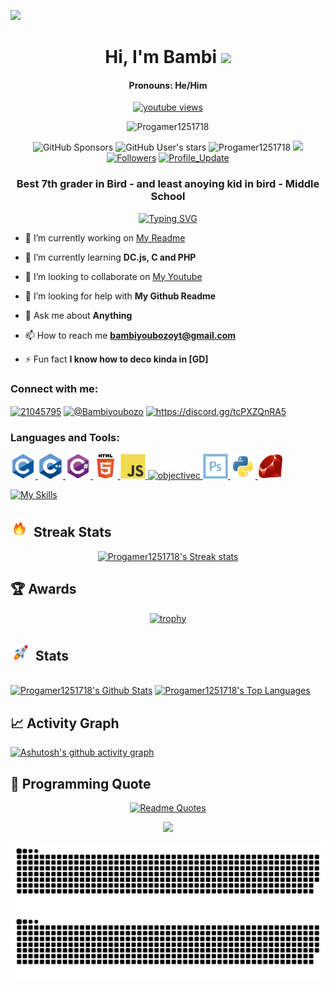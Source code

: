 ![](https://hit.yhype.me/github/profile?user_id=98067930)

 <h1 align="center">
  Hi, I'm Bambi
 
<img src="https://media.giphy.com/media/hvRJCLFzcasrR4ia7z/giphy.gif" width="28">
 
 <h4 align="center"> Pronouns: He/Him </h4>
	
<dt>
            <p align="center">
        <a href="https://www.youtube.com/@Bambiyoubozo?sub_confirmation=1">
  <img alt="youtube views" title="YouTube Views" alt="youtube views" src="https://img.shields.io/youtube/channel/views/UCAPzqanpQOpJ7c3e26bj-dA?style=social"/></a> 
        </dt>
 
 <p align="center"> <img src="https://img.shields.io/badge/Discord-Bambi you bozo__%232707-red/?logo=discord&color=7289DA" alt="Progamer1251718" /> </p>
	
<p align="center">
    <img alt="GitHub Sponsors" src="https://img.shields.io/github/sponsors/Progamer1251718?label=Sponsors&logo=githubsponsors">
    <img alt="GitHub User's stars" src="https://img.shields.io/github/stars/Progamer1251718?color=yellow&label=User%20Stars&logo=github&logoColor=yellow">
    <img src="https://komarev.com/ghpvc/?username=Progamer1251718" alt="Progamer1251718"/>       
    <!--<a href="https://github.com/Progamer1251718?tab=repositories" target="_blank"><img src="https://badges.pufler.dev/repos/Progamer1251718" alt="Repos"/></a>--> 
    <!--<img src="https://badges.pufler.dev/years/Progamer1251718" alt="Active_Years"/>-->  
    <!--<a href="https://github.com/Progamer1251718/Progamer1251718" target="_blank"><img src="https://badges.pufler.dev/commits/monthly/Progamer1251718" alt="commits"/>--> 
    <a href="https://github.com/Progamer1251718/Progamer1251718/pulse" alt="Activity"><img src="https://img.shields.io/github/commit-activity/m/Progamer1251718/Progamer1251718" /></a>
    <a href="https://github.com/Progamer1251718?tab=followers"><img alt="Followers" src="https://img.shields.io/github/followers/Progamer1251718?color=4C1&logo=github"></a>
    <a href="https://github.com/Progamer1251718/Progamer1251718" target="_blank"><img alt="Profile_Update" src="https://img.shields.io/github/last-commit/Progamer1251718/Progamer1251718?label=Profile%20update&style=fflat-square"></a>
    <!--<a href="https://github.com/Progamer1251718" target="_blank"><img alt="Progamer1251718" src="https://badges.pufler.dev/visits/Progamer1251718/Progamer1251718?logo=GitHub&label=visits&color=success&logoColor=white&style=flat-square"/></a>-->
    <!--<img src="https://badges.pufler.dev/gists/Progamer1251718" alt="Progamer1251718"/>-->
    <!--<img src="https://readme-jokes.vercel.app/api" alt="Progamer1251718"/>-->
</p> 

  <h3 align="center">Best 7th grader in Bird - and least anoying kid in bird - Middle School</h3>
	
  <p align="center">
<a href="https://git.io/typing-svg"><img src="https://readme-typing-svg.herokuapp.com?font=Fira+Code&pause=1000&color=00F700&center=true&vCenter=true&width=500&lines=Hi+%F0%9F%91%8B%2C+im+Bambi!;I+mainly+use+C%2B%2B%2C++Javascript+and+HTML.+%F0%9F%96%A5;I+am+completely+self-taught.+%F0%9F%93%9A;I+have+one+year+of+coding+experience.+%E2%8F%B0;Please+follow+me+if+you+enjoy+my+work.+%F0%9F%99%8F;Thanks+for+visiting+my+profile!+%F0%9F%99%8C" alt="Typing SVG" /></a>
	  
- 🔭 I’m currently working on [My Readme](https://github.com/Progamer1251718/Progamer1251718)

- 🌱 I’m currently learning **DC.js, C and PHP**

- 👯 I’m looking to collaborate on [My Youtube](https://www.youtube.com/@Bambiyoubozo)

- 🤝 I’m looking for help with **My Github Readme**

- 💬 Ask me about **Anything**

- 📫 How to reach me **bambiyoubozoyt@gmail.com**

- ⚡ Fun fact **I know how to deco kinda in [GD]**
	
<h3 align="left">Connect with me:</h3>
<p align="left">
<a href="https://stackoverflow.com/users/21045795" target="blank"><img align="center" src="https://raw.githubusercontent.com/rahuldkjain/github-profile-readme-generator/master/src/images/icons/Social/stack-overflow.svg" alt="21045795" height="30" width="40" /></a>
<a href="https://www.youtube.com/Bambiyoubozo" target="blank"><img align="center" src="https://raw.githubusercontent.com/rahuldkjain/github-profile-readme-generator/master/src/images/icons/Social/youtube.svg" alt="@Bambiyoubozo" height="30" width="40" /></a>
<a href="https://discord.gg/https://discord.gg/tcPXZQnRA5" target="blank"><img align="center" src="https://raw.githubusercontent.com/rahuldkjain/github-profile-readme-generator/master/src/images/icons/Social/discord.svg" alt="https://discord.gg/tcPXZQnRA5" height="30" width="40" /></a>
</p>

<h3 align="left">Languages and Tools:</h3>
<p align="left"> <a href="https://www.cprogramming.com/" target="_blank" rel="noreferrer"> <img src="https://raw.githubusercontent.com/devicons/devicon/master/icons/c/c-original.svg" alt="c" width="40" height="40"/> </a> <a href="https://www.w3schools.com/cpp/" target="_blank" rel="noreferrer"> <img src="https://raw.githubusercontent.com/devicons/devicon/master/icons/cplusplus/cplusplus-original.svg" alt="cplusplus" width="40" height="40"/> </a> <a href="https://www.w3schools.com/cs/" target="_blank" rel="noreferrer"> <img src="https://raw.githubusercontent.com/devicons/devicon/master/icons/csharp/csharp-original.svg" alt="csharp" width="40" height="40"/> </a> <a href="https://www.w3.org/html/" target="_blank" rel="noreferrer"> <img src="https://raw.githubusercontent.com/devicons/devicon/master/icons/html5/html5-original-wordmark.svg" alt="html5" width="40" height="40"/> </a> <a href="https://developer.mozilla.org/en-US/docs/Web/JavaScript" target="_blank" rel="noreferrer"> <img src="https://raw.githubusercontent.com/devicons/devicon/master/icons/javascript/javascript-original.svg" alt="javascript" width="40" height="40"/> </a> <a href="https://developer.apple.com/library/archive/documentation/Cocoa/Conceptual/ProgrammingWithObjectiveC/Introduction/Introduction.html" target="_blank" rel="noreferrer"> <img src="https://www.vectorlogo.zone/logos/apple_objectivec/apple_objectivec-icon.svg" alt="objectivec" width="40" height="40"/> </a> <a href="https://www.photoshop.com/en" target="_blank" rel="noreferrer"> <img src="https://raw.githubusercontent.com/devicons/devicon/master/icons/photoshop/photoshop-line.svg" alt="photoshop" width="40" height="40"/> </a> <a href="https://www.python.org" target="_blank" rel="noreferrer"> <img src="https://raw.githubusercontent.com/devicons/devicon/master/icons/python/python-original.svg" alt="python" width="40" height="40"/> </a> <a href="https://www.ruby-lang.org/en/" target="_blank" rel="noreferrer"> <img src="https://raw.githubusercontent.com/devicons/devicon/master/icons/ruby/ruby-original.svg" alt="ruby" width="40" height="40"/> </a> </p
	
[![My Skills](https://skillicons.dev/icons?i=c,cs,cpp,css,discord,github,html,java,js,md,ps,py,vercel,visualstudio,stackoverflow,svg)](https://skillicons.dev)

## <img src="assets/img/fireflame.gif"  width="27" height="30"> &nbsp;Streak Stats

  <p align="Middle">
  <a href="https://git.io/streak-stats"><img alt="Progamer1251718's Streak stats" src="https://github-readme-streak-stats.herokuapp.com?user=Progamer1251718&theme=github-dark-blue&hide_border=true"/></a>
	
  ## 🏆 Awards
<div align="center">
	
 [![trophy](https://github-profile-trophy.vercel.app/?username=Progamer1251718&theme=darkhub&no-frame=true&row=1&margin-w=25)](https://github.com/ryo-ma/github-profile-trophy)
	</div>
      
## <img src="assets/img/rocket-joypixels.gif" display="block"  width="30" height="30"> &nbsp;Stats
     
  <br/>
    <a href="https://github.com/anuraghazra/github-readme-stats"><img alt="Progamer1251718's Github Stats" src="https://github-readme-stats-git-masterrstaa-rickstaa.vercel.app/api?username=OMEGA6404&layout=compact&show_icons=true&include_all_commits=true&count_private=true&hide_border=true&theme=github_dark" height="192px" width="450px"/></a>
  <a href="https://github.com/anuraghazra/github-readme-stats"><img alt="Progamer1251718's Top Languages" src="https://github-readme-stats-xi-dusky.vercel.app/api/top-langs/?username=Progamer1251718&langs_count=12&layout=compact&theme=github_dark&hide_border=true" height="192px" width="390px"/></a>
  <br/>
	
   ## 📈 Activity Graph
[![Ashutosh's github activity graph](https://github-readme-activity-graph.cyclic.app/graph?username=Progamer1251718&theme=github-dark&hide_border=true)](https://github.com/ashutosh00710/github-readme-activity-graph)

## 📜 Programming Quote

<div align="center">	
	
  <a href="https://github.com/piyushsuthar/github-readme-quotes"><img alt="Readme Quotes" src="https://quotes-github-readme.vercel.app/api?type=horizontal&theme=dark" hight="200px"/></a>
  <br/>
	</div>

<!--🐍💬SNAKETITLE / 🌐WEBSITE: https://textanim.com/ -->
<p align="center">
<img src="https://i.imgur.com/x1KbuCq.gif" width="50%">
<!--🐍📈SNAKEGRAPH / 🌐WEBSITE: https://github.com/Platane/snk -->	
	
![github contribution grid snake animation](https://raw.githubusercontent.com/platane/platane/output/github-contribution-grid-snake-dark.svg#gh-dark-mode-only)![github contribution grid snake animation](https://raw.githubusercontent.com/platane/platane/output/github-contribution-grid-snake.svg#gh-light-mode-only)
	</p>
  <!--
**OMEGA6404/OMEGA6404** is a ✨ _special_ ✨ repository because its `README.md` (this file) appears on your GitHub profile.
Here are some ideas to get you started:
- 🔭 I’m currently working on ...
- 🌱 I’m currently learning ...
- 👯 I’m looking to collaborate on ...
- 🤔 I’m looking for help with ...
- 💬 Ask me about ...
- 📫 How to reach me: ...
- 😄 Pronouns: ...
- ⚡ Fun fact: ...
-->
